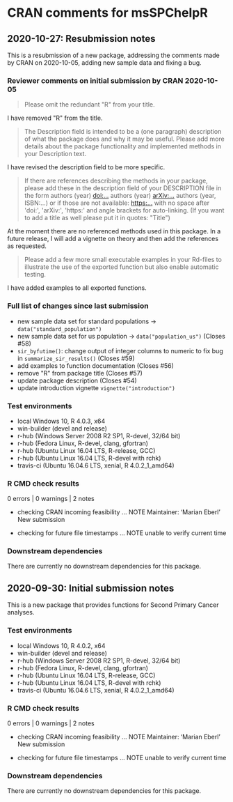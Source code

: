 # CRAN comments for msSPChelpR

## 2020-10-27: Resubmission notes

This is a resubmission of a new package, addressing the comments made by CRAN on 2020-10-05, adding new sample data and fixing a bug.

### Reviewer comments on initial submission by CRAN 2020-10-05

> Please omit the redundant "R" from your title.

I have removed "R" from the title.

> The Description field is intended to be a (one paragraph) description of what the package does and why it may be useful. Please add more details about the package functionality and implemented methods in your Description text.

I have revised the description field to be more specific.

> If there are references describing the methods in your package, please add these in the description field of your DESCRIPTION file in the form authors (year) <doi:...> authors (year) <arXiv:...> authors (year, ISBN:...) or if those are not available: <https:...> with no space after 'doi:', 'arXiv:', 'https:' and angle brackets for auto-linking. (If you want to add a title as well please put it in quotes: "Title")

At the moment there are no referenced methods used in this package. In a future release, I will add a vignette on theory and then add the references as requested.

> Please add a few more small executable examples in your Rd-files to illustrate the use of the exported function but also enable automatic testing.

I have added examples to all exported functions.

### Full list of changes since last submission
* new sample data set for standard populations -> `data("standard_population")`
* new sample data set for us population -> `data("population_us")` (Closes #58)
* `sir_byfutime()`: change output of integer columns to numeric to fix bug in `summarize_sir_results()` (Closes #59)
* add examples to function documentation (Closes #56)
* remove "R" from package title (Closes #57)
* update package description (Closes #54)
* update introduction vignette `vignette("introduction")`


### Test environments
* local Windows 10, R 4.0.3, x64
* win-builder (devel and release)
* r-hub (Windows Server 2008 R2 SP1, R-devel, 32/64 bit)
* r-hub (Fedora Linux, R-devel, clang, gfortran)
* r-hub (Ubuntu Linux 16.04 LTS, R-release, GCC)
* r-hub (Ubuntu Linux 16.04 LTS, R-devel with rchk)
* travis-ci (Ubuntu 16.04.6 LTS, xenial, R 4.0.2_1_amd64)

### R CMD check results
0 errors | 0 warnings | 2 notes

* checking CRAN incoming feasibility ... NOTE
Maintainer: ‘Marian Eberl’
New submission

* checking for future file timestamps ... NOTE
unable to verify current time

### Downstream dependencies
There are currently no downstream dependencies for this package.

## 2020-09-30: Initial submission notes
This is a new package that provides functions for Second Primary Cancer analyses.

### Test environments
* local Windows 10, R 4.0.2, x64
* win-builder (devel and release)
* r-hub (Windows Server 2008 R2 SP1, R-devel, 32/64 bit)
* r-hub (Fedora Linux, R-devel, clang, gfortran)
* r-hub (Ubuntu Linux 16.04 LTS, R-release, GCC)
* r-hub (Ubuntu Linux 16.04 LTS, R-devel with rchk)
* travis-ci (Ubuntu 16.04.6 LTS, xenial, R 4.0.2_1_amd64)

### R CMD check results
0 errors | 0 warnings | 2 notes

* checking CRAN incoming feasibility ... NOTE
Maintainer: ‘Marian Eberl’
New submission

* checking for future file timestamps ... NOTE
unable to verify current time

### Downstream dependencies
There are currently no downstream dependencies for this package.
